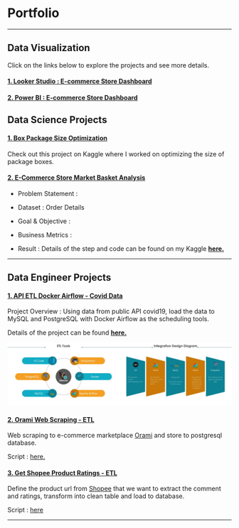# Portfolio
---
## Data Visualization
Click on the links below to explore the projects and see more details.
#### [1. Looker Studio : E-commerce Store Dashboard](https://lookerstudio.google.com/reporting/0a73cc2a-443b-4c7d-977c-193bbf1c8ac4)
#### [2. Power BI : E-commerce Store Dashboard](https://lookerstudio.google.com/reporting/0a73cc2a-443b-4c7d-977c-193bbf1c8ac4)

## Data Science Projects
#### [1. Box Package Size Optimization](https://www.kaggle.com/code/anggoletomi/package-box-size-optimization)
Check out this project on Kaggle where I worked on optimizing the size of package boxes.

#### [2. E-Commerce Store Market Basket Analysis](https://www.kaggle.com/code/anggoletomi/package-box-size-optimization)

- Problem Statement : 

- Dataset : Order Details

- Goal & Objective : 

- Business Metrics : 

- Result : Details of the step and code can be found on my Kaggle <strong>[here.](https://www.kaggle.com/code/anggoletomi/package-box-size-optimization)</strong>

---
## Data Engineer Projects

#### [1. API ETL Docker Airflow - Covid Data](https://anggoletomi.github.io/md_pages/api_etl_pipeline_docker_airflow)

Project Overview : Using data from public API covid19, load the data to MySQL and PostgreSQL with Docker Airflow as the scheduling tools.

Details of the project can be found <strong>[here.](https://anggoletomi.github.io/md_pages/api_etl_pipeline_docker_airflow)</strong>

<center><img src="images/api_etl_docker_airflow_images/merge_001.jpg?raw=true" width="800px"></center>


#### [2. Orami Web Scraping - ETL](https://anggoletomi.github.io/orami_web_scraping/orami_web_scraping.html)

Web scraping to e-commerce marketplace [Orami](https://www.orami.co.id/) and store to postgresql database.

Script : [here.](https://anggoletomi.github.io/orami_web_scraping/orami_web_scraping.html)

#### [3. Get Shopee Product Ratings - ETL](https://anggoletomi.github.io/get_rating_shopee/get_rating_shopee.html)

Define the product url from [Shopee](https://shopee.co.id/) that we want to extract the comment and ratings, transform into clean table and load to database.

Script : [here](https://anggoletomi.github.io/get_rating_shopee/get_rating_shopee.html)

---

